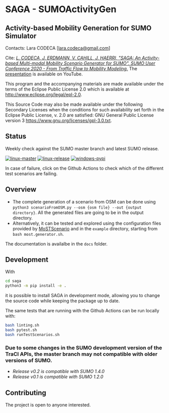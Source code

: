 # SAGA - SUMOActivityGen

## Activity-based Mobility Generation for SUMO Simulator

Contacts: Lara CODECA [lara.codeca@gmail.com]

Cite: [_L. CODECA, J. ERDMANN, V. CAHILL, J. HAERRI, "SAGA: An Activity-based Multi-modal Mobility Scenario Generator for SUMO". SUMO User Conference 2020 - From Traffic Flow to Mobility Modeling._](https://www.researchgate.net/publication/346485853_SAGA_An_Activity-based_Multi-modal_Mobility_Scenario_Generator_for_SUMO)
The [presentation](https://www.youtube.com/watch?v=b-ZvQ0XbVvM) is available on YouTube.

This program and the accompanying materials are made available under the
terms of the Eclipse Public License 2.0 which is available at <http://www.eclipse.org/legal/epl-2.0>.

This Source Code may also be made available under the following Secondary Licenses when the conditions for such availability set forth in the Eclipse Public License, v. 2.0 are satisfied: GNU General Public License version 3 <https://www.gnu.org/licenses/gpl-3.0.txt>.

## Status

Weekly check against the SUMO master branch and latest SUMO release.

[![linux-master](https://github.com/lcodeca/SUMOActivityGen/actions/workflows/linux-master.yml/badge.svg)](https://github.com/lcodeca/SUMOActivityGen/actions/workflows/linux-master.yml) [![linux-release](https://github.com/lcodeca/SUMOActivityGen/actions/workflows/linux-release.yml/badge.svg)](https://github.com/lcodeca/SUMOActivityGen/actions/workflows/linux-release.yml) [![windows-pypi](https://github.com/lcodeca/SUMOActivityGen/actions/workflows/windows-pypi.yml/badge.svg)](https://github.com/lcodeca/SUMOActivityGen/actions/workflows/windows-pypi.yml)

In case of failure, click on the Github Actions to check which of the different test scenarios are failing.

## Overview

* The complete generation of a scenario from OSM can be done using `python3 scenarioFromOSM.py --osm {osm file} --out {output directory}`. All the generated files are going to be in the output directory.
* Alternatively, it can be tested and explored using the configuration files provided by [MoSTScenario](https://github.com/lcodeca/MoSTScenario) and in the `example` directory, starting from `bash most.generator.sh`.

The documentation is availalbe in the `docs` folder.

## Development

With 
``` bash
cd saga
python3 -m pip install -e . 
```
it is possible to install SAGA in development mode, allowing you to change the source code while keeping the package up to date.

The same tests that are running with the Github Actions can be run locally with:
```bash
bash linting.sh
bash pytest.sh
bash runTestScenarios.sh
```

### Due to some changes in the SUMO development version of the TraCI APIs, the master branch may not compatible with older versions of SUMO.

* _Release v0.2 is compatible with SUMO 1.4.0_
* _Release v0.1 is compatible with SUMO 1.2.0_

## Contributing

The project is open to anyone interested.
